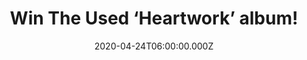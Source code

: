 ---
campaign-uuid: "c-f633a042-1178-487c-accc-0a1d8259cf3c"
type: "Competition"
category: "Music"
date: "2020-04-24T06:00:00.000Z"
end-date: "2020-05-24T23:59:00.000Z"
disable-form: false
is_promoted: false
has_entry_page: true
title: "Win The Used ‘Heartwork’ album!"
competition-description: "<p>’Heartwork’ is the eighth full length album from the\
  \ iconic rockers The Used, fusing up a big mixture of punk, emo and aggressive led\
  \ post-hardcore. ‘The Lighthouse’, ‘Obvious Blasé’, ‘To Feel Something’… are some\
  \ of their brand new hits your could discover in their album.</p>\n<p>We have managed\
  \ to get our hands on one copy of The Used album to one lucky member. Do you want\
  \ it? Click below and it could be yours.</p>\n"
hero-header: "Win The Used ‘Heartwork’ album!"
terms-confirmation: "N/A"
banner-img: "https://assets.expresslyapp.com/asset-cbd1aa65-dd19-497a-ac4f-c77e92d26bee.jpg"
logo-left-href: "aaa.nme.com"
logo-left-image: "https://assets.expresslyapp.com/asset-08be2b45-c76d-4b0d-aeb2-92117241fd54.jpg"
logo-left-title: "NMEAAA"
bg-image-hero: "https://assets.expresslyapp.com/asset-b0e6b4f4-9b8d-4933-a99d-d7dab054e1df.jpg"
bg-image-first: "https://assets.expresslyapp.com/asset-f262d654-cbbc-424d-84e3-ac1ced36214e.jpg"
section1-content: "<p>’Heartwork’ is the eighth full length album from the iconic\
  \ rockers The Used, fusing up a big mixture of punk, emo and aggressive led post-hardcore.\
  \ For this brand new album, the band has joined back up with their long-standing\
  \ original producer John Feldmann to create a record that captures the energy and\
  \ style of their earlier sounds.</p>\n<p>Click below and it could be yours.</p>\n"
entry-title: "Win The Used ‘Heartwork’ album!"
entry-content: "<p>Enter the draw to win The Used ‘Heartwork’ album by completing\
  \ the form below before 23:59 on the 24th of May 2020.</p>\n"
has-winner: true
winner-title: "CONGRATULATIONS to Brian R. who won The Used ‘Heartwork’ album!"
winner-banner: "https://assets.expresslyapp.com/asset-f4890185-091a-4e0f-8560-75942fde40b8.jpg"
prize-description: "The Used ‘Heartwork’ album!"
special-conditions: "Multiple entries are allowed up to one every day.\r\n\r\nThis\
  \ competition is also available on: https://club.expressly.io/competitions/the-used-album"
country-restrictions:
- "GB"
---